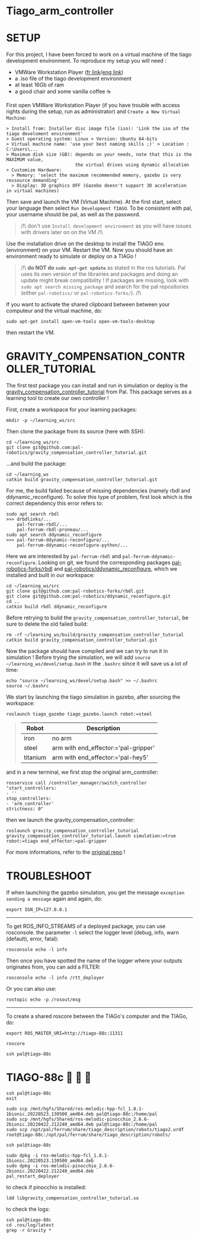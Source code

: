 # Tiago_arm_controller

# SETUP
For this project, I have been forced to work on a virtual machine of the tiago development environment.
To reproduce my setup you will need :
- VMWare Workstation Player ([fr link](https://www.vmware.com/fr/products/workstation-player/workstation-player-evaluation.html)/[eng link](https://www.vmware.com/products/workstation-player/workstation-player-evaluation.html))
- a .iso file of the tiago development environment
- at least 16Gb of ram
- a good chair and some vanilla coffee ☕

First open VMWare Workstation Player (if you have trouble with access rights during the setup, run as administrator) and `Create a New Virtual Machine`:
```
> Install from: Installer disc image file (iso): 'Link the iso of the tiago develoment environment'
> Guest operating system: Linux > Version: Ubuntu 64-bits
> Virtual machine name: 'use your best naming skills ;)' > Location : C:\Users\...
> Maximum disk size (GB): depends on your needs, note that this is the MAXIMUM value, 
                          the virtual drives using dynamic allocation
> Customize Hardware:
  > Memory: 'select the maximum recommended memory, gazebo is very ressource demanding' 
  > Display: 3D graphics OFF (Gazebo doesn't support 3D acceleration in virtual machines)
```
Then save and launch the VM (Virtual Machine).
At the first start, select your language then select `Run Development TIAGO`. To be consistent with pal, your username should be pal, as well as the password.

> /!\ don't use `Install development environment` as you will have issues with drivers later on on the VM /!\

Use the installation drive on the desktop to install the TIAGO env.(environment) on your VM.
Restart the VM.
Now you should have an environment ready to simulate or deploy on a TIAGo !

> /!\ **do NOT do `sudo apt-get update`** as stated in the ros tutorials. Pal uses its own version of the librairies and packages and doing an update might break compatibility ! If packages are missing, look with `sudo apt search missing_package` and search for the pal repositories (either `pal-robotics/` or `pal-robotics-forks/`). /!\

If you want to activate the shared clipboard between between your computeur and the virtual machine, do:
```
sudo apt-get install open-vm-tools open-vm-tools-desktop
```
then restart the VM.

# GRAVITY_COMPENSATION_CONTROLLER_TUTORIAL

The first test package you can install and run in simulation or deploy is the [gravity_compensation_controller_tutorial](https://github.com/pal-robotics/gravity_compensation_controller_tutorial) from Pal. This package serves as a learning tool to create our own controller !
 
First, create a workspace for your learning packages:
```
mkdir -p ~/learning_ws/src
```
Then clone the package from its source (here with SSH):
```
cd ~/learning_ws/src
git clone git@github.com:pal-robotics/gravity_compensation_controller_tutorial.git
```
...and build the package:
```
cd ~/learning_ws
catkin build gravity_compensation_controller_tutorial.git
```
For me, the build failed because of missing dependencies (namely rbdl and ddynamic_reconfigure).
To solve this type of problem, first look which is the correct dependency this error refers to:
```
sudo apt search rbdl
>>> drbdlinks/...
    pal-ferrum-rbdl/...
    pal-ferrum-rbdl-proneau/...
sudo apt search ddynamic_reconfigure
>>> pal-ferrum-ddynamic-reconfigure/...
    pal-ferrum-ddynamic-reconfigure-python/...
```
Here we are interested by `pal-ferrum-rbdl` and `pal-ferrum-ddynamic-reconfigure`.
Looking on git, we found the corresponding packages [pal-robotics-forks/rbdl](https://github.com/pal-robotics-forks/rbdl) and [pal-robotics/ddynamic_reconfigure](https://github.com/pal-robotics/ddynamic_reconfigure), which we installed and built in our workspace:
```
cd ~/learning_ws/src
git clone git@github.com:pal-robotics-forks/rbdl.git
git clone git@github.com:pal-robotics/ddynamic_reconfigure.git
cd ..
catkin build rbdl ddynamic_reconfigure
```
Before retrying to build the `gravity_compensation_controller_tutorial`, be sure to delete the old failed build:
```
rm -rf ~/learning_ws/build/gravity_compensation_controller_tutorial
catkin build gravity_compensation_controller_tutorial.git
```
Now the package should have compiled and we can try to run it in simulation !
Before trying the simulation, we will add `source ~/learning_ws/devel/setup.bash` in the `.bashrc` since it will save us a lot of time:
```
echo "source ~/learning_ws/devel/setup.bash" >> ~/.bashrc
source ~/.bashrc
```
We start by launching the tiago simulation in gazebo, after sourcing the workspace:
```
roslaunch tiago_gazebo tiago_gazebo.launch robot:=steel
```
> | Robot | Description |
> | --- | --- |
> | iron | no arm |
> | steel | arm with end_effector:='pal-gripper' |
> | titanium | arm with end_effector:='pal-hey5' |

and in a new terminal, we first stop the original arm_controller:
```
rosservice call /controller_manager/switch_controller "start_controllers:
- ''
stop_controllers:
- 'arm_controller'
strictness: 0" 
```
then we launch the gravity_compensation_controller:
```
roslaunch gravity_compensation_controller_tutorial gravity_compensation_controller_tutorial.launch simulation:=true robot:=tiago end_effector:=pal-gripper
```
For more informations, refer to the [original repo](https://github.com/pal-robotics/gravity_compensation_controller_tutorial) !

# TROUBLESHOOT

If when launching the gazebo simulation, you get the message `exception sending a message` again and again, do:
```
export IGN_IP=127.0.0.1
```
---
To get ROS_INFO_STREAMS of a deployed package, you can use rosconsole.
the parameter `-l` select the logger level (debug, info, warn (default), error, fatal):
```
rosconsole echo -l info
```
Then once you have spotted the name of the logger where your outputs originates from, you can add a FILTER:
```
rosconsole echo -l info /rtt_deployer
```
Or you can also use:
```
rostopic echo -p /rosout/msg
```
---
To create a shared roscore between the TIAGo's computer and the TIAGo, do:
```
export ROS_MASTER_URI=http://tiago-88c:11311
```
```
roscore
```
```
ssh pal@tiago-88c
```

# TIAGO-88c 🤖 🤬 💢
```
ssh pal@tiago-88c
exit
```
```
sudo scp /mnt/hgfs/Shared/ros-melodic-hpp-fcl_1.8.1-1bionic.20220523.130500_amd64.deb pal@tiago-88c:/home/pal
sudo scp /mnt/hgfs/Shared/ros-melodic-pinocchio_2.6.6-2bionic.20220422.212240_amd64.deb pal@tiago-88c:/home/pal
sudo scp /opt/pal/ferrum/share/tiago_description/robots/tiago2.urdf root@tiago-88c:/opt/pal/ferrum/share/tiago_description/robots/
```
```
ssh pal@tiago-88c
```
```
sudo dpkg -i ros-melodic-hpp-fcl_1.8.1-1bionic.20220523.130500_amd64.deb 
sudo dpkg -i ros-melodic-pinocchio_2.6.6-2bionic.20220422.212240_amd64.deb 
pal_restart_deployer
```
to check if pinocchio is installed:
```
ldd libgravity_compensation_controller_tutorial.so 
```
to check the logs:
```
ssh pal@tiago-88c
cd .ros/log/latest
grep -r Gravity *
